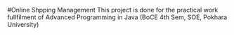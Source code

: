#Online Shpping Management
This project is done for the practical work fullfilment of Advanced Programming in Java (BoCE 4th Sem, SOE, Pokhara University)
